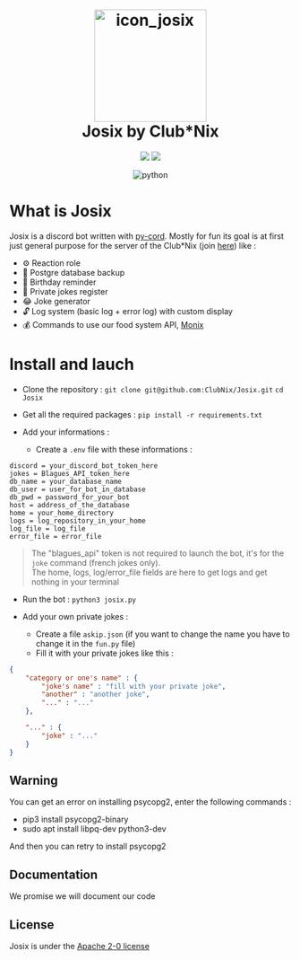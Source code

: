 

<h1 align="center">
  <img src="https://cdn.discordapp.com/attachments/933118079028826145/951590071948177488/josix.png" alt="icon_josix"  height="200" width="200">
  <br>
  Josix by Club*Nix
  <br>
</h1>
  
<p align="center">
  <a href="https://www.clubnix.fr/" alt="Club*Nix"><img src="https://img.shields.io/badge/A_project-Club*Nix-informational"/></a>
  <a href="https://github.com/ClubNix/Josix/blob/master/LICENSE" alt="apache"><img src="https://img.shields.io/badge/Apache-2.0-green" /></a>
</p>

<p align="center">
  <img src="https://img.shields.io/badge/python-3.8_|_3.9_|_3.10-blue" alt="python"/>
</p>

# What is Josix

Josix is a discord bot written with [py-cord](https://pypi.org/project/py-cord/). Mostly for fun its goal is at first just general purpose for the server of the Club\*Nix (join [here](https://discord.gg/PX7ceVqQkj)) like :
- ⚙️ Reaction role 
- 💾 Postgre database backup
- 🎂 Birthday reminder
- 🧠 Private jokes register
- 😂 Joke generator
- 🔓 Log system (basic log + error log) with custom display
- 💰 Commands to use our food system API, [Monix](https://github.com/ClubNix/monix-2.0)


# Install and lauch 
- Clone the repository :
`git clone git@github.com:ClubNix/Josix.git`
`cd Josix`

- Get all the required packages :
`pip install -r requirements.txt`

- Add your informations :
	- Create a `.env` file with these informations :
```
discord = your_discord_bot_token_here
jokes = Blagues_API_token_here
db_name = your_database_name
db_user = user_for_bot_in_database
db_pwd = password_for_your_bot
host = address_of_the_database
home = your_home_directory
logs = log_repository_in_your_home
log_file = log_file
error_file = error_file
```

> The "blagues_api" token is not required to launch the bot, it's for the `joke` command (french jokes only). <br>
> The home, logs, log/error_file fields are here to get logs and get nothing in your terminal

- Run the bot :
`python3 josix.py`

- Add your own private jokes :
	- Create a file `askip.json` (if you want to change the name you have to change it in the `fun.py` file)
	- Fill it with your private jokes like this :

```json
{
	"category or one's name" : {
		"joke's name" : "fill with your private joke",
		"another" : "another joke",
		"..." : "..."
	},

	"..." : {
		"joke" : "..."
	}
}
```

## Warning
You can get an error on installing psycopg2, enter the following commands :
- pip3 install psycopg2-binary
- sudo apt install libpq-dev python3-dev

And then you can retry to install psycopg2

## Documentation
We promise we will document our code

## License
Josix is under the [Apache 2-0 license](https://github.com/ClubNix/Josix/blob/master/LICENSE)